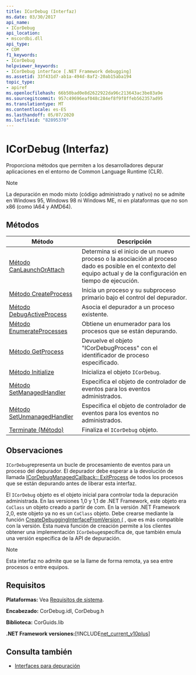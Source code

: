```yaml
---
title: ICorDebug (Interfaz)
ms.date: 03/30/2017
api_name:
- ICorDebug
api_location:
- mscordbi.dll
api_type:
- COM
f1_keywords:
- ICorDebug
helpviewer_keywords:
- ICorDebug interface [.NET Framework debugging]
ms.assetid: 33f431d7-ab1a-494d-8af2-20ab15aba194
topic_type:
- apiref
ms.openlocfilehash: 66b50bad0e8d2622922da96c213643ac3be83a9e
ms.sourcegitcommit: 957c49696eaf048c284ef8f9f8ffeb562357ad95
ms.translationtype: MT
ms.contentlocale: es-ES
ms.lasthandoff: 05/07/2020
ms.locfileid: "82895370"
---
```

# <a name="icordebug-interface"></a>ICorDebug (Interfaz)
Proporciona métodos que permiten a los desarrolladores depurar aplicaciones en el entorno de Common Language Runtime (CLR).  
  
> [!NOTE]
> La depuración en modo mixto (código administrado y nativo) no se admite en Windows 95, Windows 98 ni Windows ME, ni en plataformas que no son x86 (como IA64 y AMD64).  
  
## <a name="methods"></a>Métodos  
  
|Método|Descripción|  
|------------|-----------------|  
|[Método CanLaunchOrAttach](icordebug-canlaunchorattach-method.md)|Determina si el inicio de un nuevo proceso o la asociación al proceso dado es posible en el contexto del equipo actual y de la configuración en tiempo de ejecución.|  
|[Método CreateProcess](icordebug-createprocess-method.md)|Inicia un proceso y su subproceso primario bajo el control del depurador.|  
|[Método DebugActiveProcess](icordebug-debugactiveprocess-method.md)|Asocia el depurador a un proceso existente.|  
|[Método EnumerateProcesses](icordebug-enumerateprocesses-method.md)|Obtiene un enumerador para los procesos que se están depurando.|  
|[Método GetProcess](icordebug-getprocess-method.md)|Devuelve el objeto "ICorDebugProcess" con el identificador de proceso especificado.|  
|[Método Initialize](icordebug-initialize-method.md)|Inicializa el objeto `ICorDebug`.|  
|[Método SetManagedHandler](icordebug-setmanagedhandler-method.md)|Especifica el objeto de controlador de eventos para los eventos administrados.|  
|[Método SetUnmanagedHandler](icordebug-setunmanagedhandler-method.md)|Especifica el objeto de controlador de eventos para los eventos no administrados.|  
|[Terminate (Método)](icordebug-terminate-method.md)|Finaliza el `ICorDebug` objeto.|  
  
## <a name="remarks"></a>Observaciones  
 `ICorDebug`representa un bucle de procesamiento de eventos para un proceso del depurador. El depurador debe esperar a la devolución de llamada [ICorDebugManagedCallback:: ExitProcess](icordebugmanagedcallback-exitprocess-method.md) de todos los procesos que se están depurando antes de liberar esta interfaz.  
  
 El `ICorDebug` objeto es el objeto inicial para controlar toda la depuración administrada. En las versiones 1,0 y 1,1 de .NET Framework, este objeto era `CoClass` un objeto creado a partir de com. En la versión .NET Framework 2,0, este objeto ya no es un `CoClass` objeto. Debe crearse mediante la función [CreateDebuggingInterfaceFromVersion (](../hosting/createdebugginginterfacefromversion-function.md) , que es más compatible con la versión. Esta nueva función de creación permite a los clientes obtener una implementación `ICorDebug`específica de, que también emula una versión específica de la API de depuración.  
  
> [!NOTE]
> Esta interfaz no admite que se la llame de forma remota, ya sea entre procesos o entre equipos.  
  
## <a name="requirements"></a>Requisitos  
 **Plataformas:** Vea [Requisitos de sistema](../../get-started/system-requirements.md).  
  
 **Encabezado:** CorDebug.idl, CorDebug.h  
  
 **Biblioteca:** CorGuids.lib  
  
 **.NET Framework versiones:**[!INCLUDE[net_current_v10plus](../../../../includes/net-current-v10plus-md.md)]  
  
## <a name="see-also"></a>Consulta también

- [Interfaces para depuración](debugging-interfaces.md)
